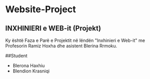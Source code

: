 # Website-Project

## INXHINIERI e WEB-it (Projekt)

Ky është Faza e Parë e Projektit në lëndën "Inxhinieri e Web-it" me Profesorin Ramiz Hoxha dhe asistent Blerina Rrmoku.

##Student
- Blerona Haxhiu
- Blendion Krasniqi
